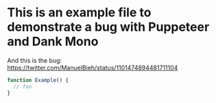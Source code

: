 # This is an example file to demonstrate a bug with Puppeteer and Dank Mono

And this is the bug: https://twitter.com/ManuelBieh/status/1101474894481711104

```js
function Example() {
  // foo
}
```